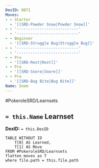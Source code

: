 ```yaml
---
DexID: 0871
Moves:
- - Starter
  - '[[SRD-Powder Snow|Powder Snow]]'
- - '---------------------------'
  - '---------------------------'
- - Beginner
  - '[[SRD-Struggle Bug|Struggle Bug]]'
- - '---------------------------'
  - '---------------------------'
- - Pro
  - '[[SRD-Rest|Rest]]'
- - Pro
  - '[[SRD-Snore|Snore]]'
- - Pro
  - '[[SRD-Bug Bite|Bug Bite]]'
Name: Snom
---
```


#PokeroleSRD/Learnsets

## `= this.Name` Learnset

**DexID:** `= this.DexID`

```dataview
TABLE WITHOUT ID
    T[0] AS Learned,
    T[1] AS Move
FROM #PokeroleSRD/Learnsets
flatten moves as T
where file.path = this.file.path
```

